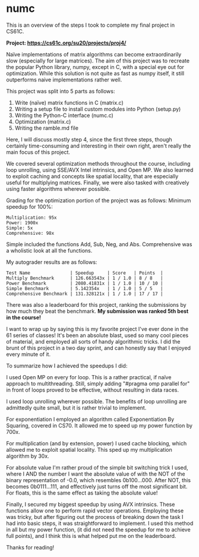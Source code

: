 # numc
This is an overview of the steps I took to complete my final project in CS61C.

**Project: https://cs61c.org/su20/projects/proj4/**

Naïve implementations of matrix algorithms can become extraordinarily slow (especially for large matrices).
The aim of this project was to recreate the popular Python library, numpy, except in C, with a special eye out for optimization.
While this solution is not quite as fast as numpy itself, it still outperforms naive implementations rather well.

This project was split into 5 parts as follows:
1. Write (naïve) matrix functions in C (matrix.c)
2. Writing a setup file to install custom modules into Python (setup.py)
3. Writing the Python-C interface (numc.c)
4. Optimization (matrix.c)
5. Writing the ramble.md file

Here, I will discuss mostly step 4, since the first three steps, though certainly time-consuming and interesting in their own right, aren't really the main focus of this project.

We covered several optimization methods throughout the course, including loop unrolling, using SSE/AVX Intel intrinsics, and Open MP.
We also learned to exploit caching and concepts like spatial locality, that are especially useful for multiplying matrices.
Finally, we were also tasked with creatively using faster algorithms wherever possible.

Grading for the optimization portion of the project was as follows:
  Minimum speedup for 100%:

    Multiplication: 95x
    Power: 1900x
    Simple: 5x
    Comprehensive: 98x

Simple included the functions Add, Sub, Neg, and Abs. Comprehensive was a wholistic look at all the functions.

My autograder results are as follows:

    Test Name               | Speedup     | Score   | Points  |
    Multiply Benchmark      | 126.663543x | 1 / 1.0 | 8 / 8   |
    Power Benchmark         | 2080.41831x | 1 / 1.0 | 10 / 10 |
    Simple Benchmark        | 5.142354x   | 1 / 1.0 | 5 / 5   |
    Comprehensive Benchmark | 131.328121x | 1 / 1.0 | 17 / 17 |



There was also a leaderboard for this project, ranking the submissions by how much they beat the benchmark. **My submission was ranked 5th best in the course!**

I want to wrap up by saying this is my favorite project I've ever done in the 61 series of classes!
It's been an absolute blast, used so many cool pieces of material, and employed all sorts of handy algorithmic tricks.
I did the brunt of this project in a two day sprint, and can honestly say that I enjoyed every minute of it.


To summarize how I achieved the speedups I did:

  I used Open MP on every for loop. This is a rather practical, if naïve approach to multithreading.
  Still, simply adding "#pragma omp parallel for" in front of loops proved to be effective, without resulting in data races.

  I used loop unrolling wherever possible. The benefits of loop unrolling are admittedly quite small, but it is rather trivial to implement.

  For exponentiation I employed an algorithm called Exponentiation By Squaring, covered in CS70. It allowed me to speed up my power function by 700x.

  For multiplication (and by extension, power) I used cache blocking, which allowed me to exploit spatial locality. This sped up my multiplication algorithm by 30x.

  For absolute value I'm rather proud of the simple bit switching trick I used, where I AND the number I want the absolute value of with the NOT of the binary representation of -0.0,
  which resembles 0b100...000. After NOT, this becomes 0b0111...111, and effectively just turns off the most significant bit.
  For floats, this is the same effect as taking the absolute value!

  Finally, I secured my biggest speedup by using AVX intrinsics. These functions allow one to perform rapid vector operations.
  Employing these was tricky, but after figuring out the process of breaking down the task I had into basic steps, it was straightforward to implement.
  I used this method in all but my power function, (it did not need the speedup for me to achieve full points), and I think this is what helped put me on the leaderboard.

Thanks for reading!
